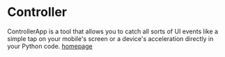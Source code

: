 # Controller

ControllerApp is a tool that allows you to catch all sorts of UI events like a simple tap on your mobile's screen or a device's acceleration directly in your Python code. 
[homepage](http://controller.viarezo.fr)
